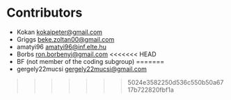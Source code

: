 

Contributors
===

* Kokan <kokaipeter@gmail.com>
* Griggs <beke.zoltan00@gmail.com>
* amatyi96 <amatyi96@inf.elte.hu>
* Borbs <ron.borbenyi@gmail.com>
<<<<<<< HEAD
* BF (not member of the coding subgroup)
=======
* gergely22mucsi <gergely22mucsi@gmail.com>
>>>>>>> 5024e3582250d536c550b50a6717b722820fbf1a
